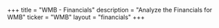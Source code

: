 +++
title = "WMB - Financials"
description = "Analyze the Financials for WMB"
ticker = "WMB"
layout = "financials"
+++

